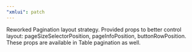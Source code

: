 ```yaml
---
"xmlui": patch
---
```


Reworked Pagination layout strategy. Provided props to better control layout: pageSizeSelectorPosition, pageInfoPosition, buttonRowPosition. These props are available in Table pagination as well.
